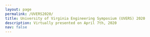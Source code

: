 ```yaml
---
layout: page
permalink: /UVERS2020/
title: University of Virginia Engineering Symposium (UVERS) 2020
description: Virtually presented on April 7th, 2020
nav: false
---
```


<div id="pdf">
     <object id="pdf_content" width="100%" type="application/pdf" trusted="yes" application="yes" title="Assembly" data="https://paulbonczek.github.io/assets/pdf/2020_UVERS.pdf">
    </object>
</div>

<!-- <a href="https://pauljbonczek.github.io/files/2020_UVERS.pdf" target="_blank" rel="noopener noreferrer">Link</a> to open in a new tab. -->
